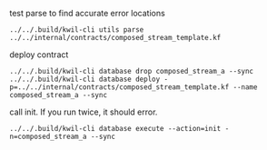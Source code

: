 test parse to find accurate error locations
```shell
../../.build/kwil-cli utils parse ../../internal/contracts/composed_stream_template.kf
```


deploy contract
```shell
../../.build/kwil-cli database drop composed_stream_a --sync
../../.build/kwil-cli database deploy -p=../../internal/contracts/composed_stream_template.kf --name composed_stream_a --sync
```

call init. If you run twice, it should error.
```shell
../../.build/kwil-cli database execute --action=init -n=composed_stream_a --sync 
```